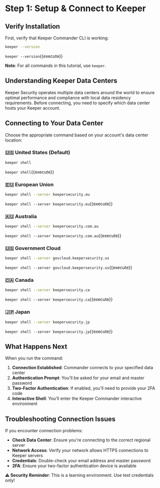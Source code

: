 # Step 1: Setup & Connect to Keeper

## Verify Installation

First, verify that Keeper Commander CLI is working:

```bash
keeper --version
```
`keeper --version`{{execute}}

**Note**: For all commands in this tutorial, use `keeper`.

## Understanding Keeper Data Centers

Keeper Security operates multiple data centers around the world to ensure optimal performance and compliance with local data residency requirements. Before connecting, you need to specify which data center hosts your Keeper account.

## Connecting to Your Data Center

Choose the appropriate command based on your account's data center location:

### 🇺🇸 United States (Default)
```bash
keeper shell
```
`keeper shell`{{execute}}

### 🇪🇺 European Union
```bash
keeper shell --server keepersecurity.eu
```
`keeper shell --server keepersecurity.eu`{{execute}}

### 🇦🇺 Australia
```bash
keeper shell --server keepersecurity.com.au
```
`keeper shell --server keepersecurity.com.au`{{execute}}

### 🇺🇸 Government Cloud
```bash
keeper shell --server govcloud.keepersecurity.us
```
`keeper shell --server govcloud.keepersecurity.us`{{execute}}

### 🇨🇦 Canada
```bash
keeper shell --server keepersecurity.ca
```
`keeper shell --server keepersecurity.ca`{{execute}}

### 🇯🇵 Japan
```bash
keeper shell --server keepersecurity.jp
```
`keeper shell --server keepersecurity.jp`{{execute}}

## What Happens Next

When you run the command:

1. **Connection Established**: Commander connects to your specified data center
2. **Authentication Prompt**: You'll be asked for your email and master password
3. **Two-Factor Authentication**: If enabled, you'll need to provide your 2FA code
4. **Interactive Shell**: You'll enter the Keeper Commander interactive environment

## Troubleshooting Connection Issues

If you encounter connection problems:

- **Check Data Center**: Ensure you're connecting to the correct regional server
- **Network Access**: Verify your network allows HTTPS connections to Keeper servers
- **Credentials**: Double-check your email address and master password
- **2FA**: Ensure your two-factor authentication device is available

**⚠️ Security Reminder**: This is a learning environment. Use test credentials only!
